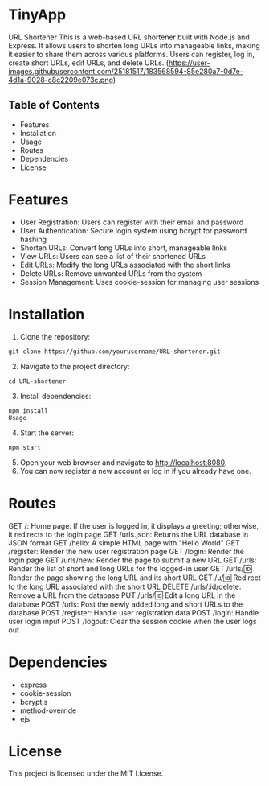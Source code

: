 # TinyApp

URL Shortener
This is a web-based URL shortener built with Node.js and Express. It allows users to shorten long URLs into manageable links, making it easier to share them across various platforms. Users can register, log in, create short URLs, edit URLs, and delete URLs.
(https://user-images.githubusercontent.com/25181517/183568594-85e280a7-0d7e-4d1a-9028-c8c2209e073c.png)

## Table of Contents
- Features
- Installation
- Usage
- Routes
- Dependencies
- License

# Features
- User Registration: Users can register with their email and password
- User Authentication: Secure login system using bcrypt for password hashing
- Shorten URLs: Convert long URLs into short, manageable links
- View URLs: Users can see a list of their shortened URLs
- Edit URLs: Modify the long URLs associated with the short links
- Delete URLs: Remove unwanted URLs from the system
- Session Management: Uses cookie-session for managing user sessions

# Installation
1. Clone the repository:
```
git clone https://github.com/yourusername/URL-shortener.git
```
2. Navigate to the project directory:
```
cd URL-shortener
```
3. Install dependencies:
```
npm install
Usage
```
4. Start the server:
```
npm start
```
5. Open your web browser and navigate to [http://localhost:8080](http://localhost:8080).
6. You can now register a new account or log in if you already have one.

# Routes
GET /: Home page. If the user is logged in, it displays a greeting; otherwise, it redirects to the login page
GET /urls.json: Returns the URL database in JSON format
GET /hello: A simple HTML page with "Hello World"
GET /register: Render the new user registration page
GET /login: Render the login page
GET /urls/new: Render the page to submit a new URL
GET /urls: Render the list of short and long URLs for the logged-in user
GET /urls/:id: Render the page showing the long URL and its short URL
GET /u/:id: Redirect to the long URL associated with the short URL
DELETE /urls/:id/delete: Remove a URL from the database
PUT /urls/:id: Edit a long URL in the database
POST /urls: Post the newly added long and short URLs to the database
POST /register: Handle user registration data
POST /login: Handle user login input
POST /logout: Clear the session cookie when the user logs out

# Dependencies
- express
- cookie-session
- bcryptjs
- method-override
- ejs

# License
This project is licensed under the MIT License.
